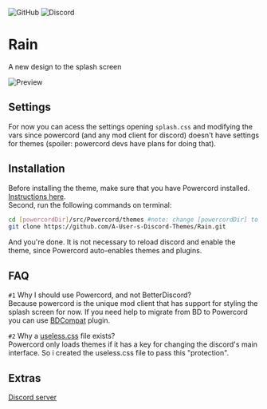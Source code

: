 ![GitHub](https://img.shields.io/github/license/A-User-s-Discord-Themes/Rain?style=flat-square) ![Discord](https://discordapp.com/api/guilds/662100872406499348/embed.png)
# Rain
A new design to the splash screen

![Preview](https://cdn.discordapp.com/attachments/539180316447997974/719038594005598278/ezgif.com-video-to-gif_1.gif)


## Settings
For now you can acess the settings opening `splash.css` and modifying the vars since powercord (and any mod client for discord) doesn't have settings for themes (spoiler: powercord devs have plans for doing that).

## Installation
Before installing the theme, make sure that you have Powercord installed. [Instructions here](https://powercord.dev/installation).<br>
Second, run the following commands on terminal:
```sh
cd [powercordDir]/src/Powercord/themes #note: change [powercordDir] to the current directory of powercord
git clone https://github.com/A-User-s-Discord-Themes/Rain.git
```
And you're done. It is not necessary to reload discord and enable the theme, since Powercord auto-enables themes and plugins.

## FAQ
`#1` Why I should use Powercord, and not BetterDiscord?<br>
Because powercord is the unique mod client that has support for styling the splash screen for now. If you need help to migrate from BD to Powercord you can use [BDCompat](https://github.com/Juby210/bdCompat) plugin.

`#2` Why a [useless.css](useless.css) file exists?<br>
Powercord only loads themes if it has a key for changing the discord's main interface. So i created the useless.css file to pass this "protection".

## Extras
[Discord server](https://discord.gg/jGmSTkk)